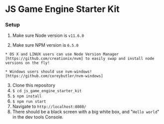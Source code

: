 # JS Game Engine Starter Kit

### Setup

1. Make sure Node version is `v11.6.0`

2. Make sure NPM version is `6.5.0`
```
* OS X and LINUX users can use Node Version Manager [https://github.com/creationix/nvm] to easily swap and install node versions on the fly!

* Windows users should use nvm-windows! [https://github.com/coreybutler/nvm-windows]
```
3. Clone this repository
4. `$ cd js_game_engine_starter_kit`
5. `$ npm install`
6. `$ npm run start`
7. Navigate to `http://localhost:8080/`
8. There should be a black screen with a big white box, and "`Hello world`" in the dev tools Console.